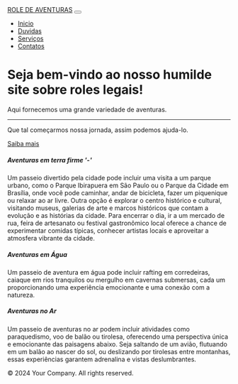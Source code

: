 <html>
<head>
  <title>Template Bootstrap ROLE DE AVENTURAS</title>
  <link rel="stylesheet" href="https://stackpath.bootstrapcdn.com/bootstrap/4.5.2/css/bootstrap.min.css">
</head>
<body>
  <nav class="navbar navbar-expand-lg navbar-dark bg-dark">
    <a class="navbar-brand" href="#">ROLE DE AVENTURAS</a>
    <button class="navbar-toggler" type="button" data-toggle="collapse" data-target="#navbarNav" aria-controls="navbarNav" aria-expanded="false" aria-label="Toggle navigation">
      <span class="navbar-toggler-icon"></span>
    </button>
    <div class="collapse navbar-collapse" id="navbarNav">
      <ul class="navbar-nav ml-auto">
        <li class="nav-item active">
          <a class="nav-link" href="#">Inicio</a>
        </li>
        <li class="nav-item">
          <a class="nav-link" href="#">Duvidas</a>
        </li>
        <li class="nav-item">
          <a class="nav-link" href="#">Serviços</a>
        </li>
        <li class="nav-item">
          <a class="nav-link" href="#">Contatos</a>
        </li>
      </ul>
    </div>
  </nav>
  <div class="container">
    <div class="jumbotron">
      <h1 class="display-4">Seja bem-vindo ao nosso humilde site sobre roles legais!</h1>
      <p class="lead">Aqui fornecemos uma grande variedade de aventuras.</p>
      <hr class="my-4">
      <p>Que tal começarmos nossa jornada, assim podemos ajuda-lo.</p>
      <a class="btn btn-primary btn-lg" href="#" role="button">Saiba mais</a>
    </div>
    <div class="row">
      <div class="col-md-4">
        <div class="card">
          <div class="card-body">
            <h5 class="card-title">Aventuras em terra firme '-'</h5>
            <p class="card-text">Um passeio divertido pela cidade pode incluir uma visita a um parque urbano, como o Parque Ibirapuera em São Paulo ou o Parque da Cidade em Brasília, onde você pode caminhar, andar de bicicleta, fazer um piquenique ou relaxar ao ar livre. Outra opção é explorar o centro histórico e cultural, visitando museus, galerias de arte e marcos históricos que contam a evolução e as histórias da cidade. Para encerrar o dia, ir a um mercado de rua, feira de artesanato ou festival gastronômico local oferece a chance de experimentar comidas típicas, conhecer artistas locais e aproveitar a atmosfera vibrante da cidade.</p>
          </div>
        </div>
      </div>
      <div class="col-md-4">
        <div class="card">
          <div class="card-body">
            <h5 class="card-title">Aventuras em Água</h5>
            <p class="card-text">Um passeio de aventura em água pode incluir rafting em corredeiras, caiaque em rios tranquilos ou mergulho em cavernas submersas, cada um proporcionando uma experiência emocionante e uma conexão com a natureza.</p>
          </div>
        </div>
      </div>
      <div class="col-md-4">
        <div class="card">
          <div class="card-body">
            <h5 class="card-title">Aventuras no Ar</h5>
            <p class="card-text">Um passeio de aventuras no ar podem incluir atividades como paraquedismo, voo de balão ou tirolesa, oferecendo uma perspectiva única e emocionante das paisagens abaixo. Seja saltando de um avião, flutuando em um balão ao nascer do sol, ou deslizando por tirolesas entre montanhas, essas experiências garantem adrenalina e vistas deslumbrantes.</p>
          </div>
        </div>
      </div>
    </div>
    <footer class="mt-4 text-center">
      <p>&copy; 2024 Your Company. All rights reserved.</p>
    </footer>
  </div>
  <script src="https://code.jquery.com/jquery-3.5.1.slim.min.js"></script>
  <script src="https://cdn.jsdelivr.net/npm/popper.js@1.16.0/dist/umd/popper.min.js"></script>
  <script src="https://stackpath.bootstrapcdn.com/bootstrap/4.5.2/js/bootstrap.min.js"></script>
</body>
</html>
